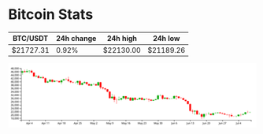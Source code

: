 # Bitcoin Stats

BTC/USDT|24h change|24h high|24h low|
|---|---|---|---|
|$21727.31|0.92%|$22130.00|$21189.26|

<img src="./chart.svg">
